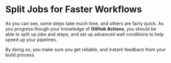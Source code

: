 # Split Jobs for Faster Workflows

As you can see, some steps take much time, and others are fairly quick. As you
progress though your knowledge of **GitHub Actions**, you should be able to
split up jobs and steps, and set up advanced wait conditions to help speed up
your pipelines.

By doing so, you make sure you get reliable, and instant feedback from your
build process.
